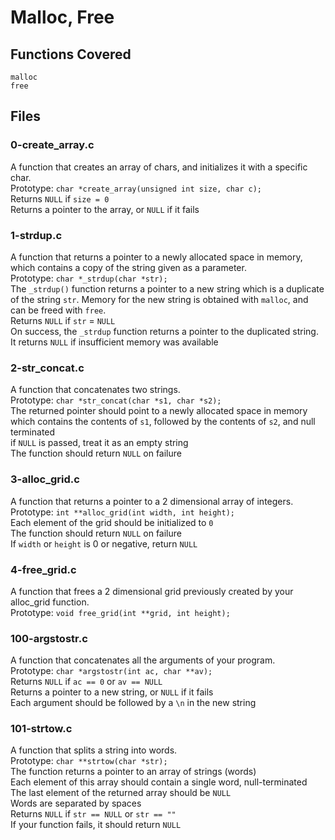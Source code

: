 # Malloc, Free
## Functions Covered
`malloc`  
`free`  
## Files
### 0-create_array.c
A function that creates an array of chars, and initializes it with a specific char.  
Prototype: `char *create_array(unsigned int size, char c);`  
Returns `NULL` if `size = 0`  
Returns a pointer to the array, or `NULL` if it fails
### 1-strdup.c
A function that returns a pointer to a newly allocated space in memory, which contains a copy of the string given as a parameter.  
Prototype: `char *_strdup(char *str);`  
The `_strdup()` function returns a pointer to a new string which is a duplicate of the string `str`. Memory for the new string is obtained with `malloc`, and can be freed with `free`.  
Returns `NULL` if `str` = `NULL`  
On success, the `_strdup` function returns a pointer to the duplicated string. It returns `NULL` if insufficient memory was available
### 2-str_concat.c
A function that concatenates two strings.  
Prototype: `char *str_concat(char *s1, char *s2);`  
The returned pointer should point to a newly allocated space in memory which contains the contents of `s1`, followed by the contents of `s2`, and null terminated  
if `NULL` is passed, treat it as an empty string  
The function should return `NULL` on failure
### 3-alloc_grid.c
A function that returns a pointer to a 2 dimensional array of integers.  
Prototype: `int **alloc_grid(int width, int height);`  
Each element of the grid should be initialized to `0`  
The function should return `NULL` on failure  
If `width` or `height` is 0 or negative, return `NULL`  
### 4-free_grid.c
A function that frees a 2 dimensional grid previously created by your alloc_grid function.  
Prototype: `void free_grid(int **grid, int height);`
### 100-argstostr.c
A function that concatenates all the arguments of your program.  
Prototype: `char *argstostr(int ac, char **av);`  
Returns `NULL` if `ac == 0` or `av == NULL`  
Returns a pointer to a new string, or `NULL` if it fails  
Each argument should be followed by a `\n` in the new string
### 101-strtow.c
A function that splits a string into words.  
Prototype: `char **strtow(char *str);`  
The function returns a pointer to an array of strings (words)  
Each element of this array should contain a single word, null-terminated  
The last element of the returned array should be `NULL`  
Words are separated by spaces  
Returns `NULL` if `str == NULL` or `str == ""`  
If your function fails, it should return `NULL`